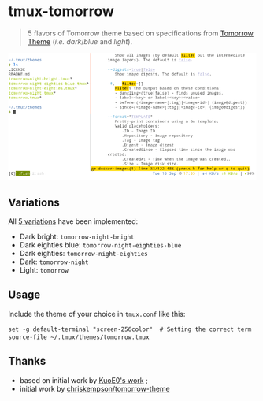 # tmux-tomorrow

> 5 flavors of Tomorrow theme based on specifications from [Tomorrow Theme](https://github.com/chriskempson/tomorrow-theme) (_i.e._ _dark_/_blue_ and _light_).

![Tomorrow theme for tmux](./screenshot.png)

## Variations

All [5 variations](https://github.com/chriskempson/tomorrow-theme#take-a-look) have been implemented:

- Dark bright: `tomorrow-night-bright`
- Dark eighties blue: `tomorrow-night-eighties-blue`
- Dark eighties: `tomorrow-night-eighties`
- Dark: `tomorrow-night`
- Light: `tomorrow`

## Usage

Include the theme of your choice in `tmux.conf` like this:

    set -g default-terminal "screen-256color"  # Setting the correct term
    source-file ~/.tmux/themes/tomorrow.tmux

## Thanks

- based on initial work by [KuoE0's work](https://github.com/KuoE0/tmux-tomorrow-night) ;
- initial work by [chriskempson/tomorrow-theme](https://github.com/chriskempson/tomorrow-theme)
